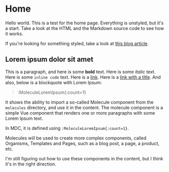 # Home

Hello world. This is a test for the home page. Everything is unstyled, but it's a start. Take a look at the HTML and the Markdown source code to see how it works.

If you're looking for something styled, take a look at [this blog article](/blog/article).
## Lorem ipsum dolor sit amet

This is a paragraph, and here is some **bold** text. Here is some *italic* text. Here is some `inline code` text. Here is a [link](https://www.example.com). Here is a [link with a title](https://www.example.com "Example"). And also, below is a blockquote with Lorem Ipsum:

> :MoleculeLoremIpsum{:count=1}

It shows the ability to import a so-called Molecule component from the `molecules` directory, and use it in the content. The molecule component is a simple Vue component that renders one or more paragraphs with some Lorem Ipsum text.

In MDC, it is defined using `:MoleculeLoremIpsum{:count=1}`.

Molecules will be used to create more complex components, called Organisms, Templates and Pages, such as a blog post, a page, a product, etc.

I'm still figuring out how to use these components in the content, but I think it's in the right direction.